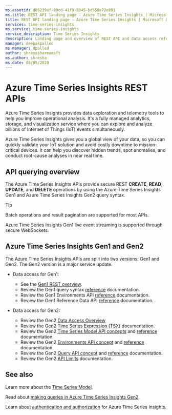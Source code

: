 ```yaml
---
ms.assetid: d05239ef-89cd-41f9-8345-bd558e72e891
ms.title: REST API landing page - Azure Time Series Insights | Microsoft Docs
title: REST API landing page - Azure Time Series Insights | Microsoft Docs
services: time-series-insights
ms.service: time-series-insights
service_description: Time Series Insights
description: Landing page and overview of REST API and data access reference documentation for Azure Time Series Insights Gen1 and Gen2.
manager: deepakpalled
ms.manager: dpalled
author: shreyasharmamsft
ms.author: shresha
ms.date: 08/05/2020
---
```


# Azure Time Series Insights REST APIs

Azure Time Series Insights provides data exploration and telemetry tools to help you improve operational analysis. It's a fully managed analytics, storage, and visualization service where you can explore and analyze billions of Internet of Things (IoT) events simultaneously.

Azure Time Series Insights gives you a global view of your data, so you can quickly validate your IoT solution and avoid costly downtime to mission-critical devices. It can help you discover hidden trends, spot anomalies, and conduct root-cause analyses in near real time.  

## API querying overview

The Azure Time Series Insights APIs provide secure REST **CREATE**, **READ**, **UPDATE**, and **DELETE** operations by using the Azure Time Series Insights Gen1 and Azure Time Series Insights Gen2 query syntax.

> [!TIP]
> Batch operations and result pagination are supported for most APIs.

Azure Time Series Insights Gen1 live event streaming is supported through secure WebSockets.

## Azure Time Series Insights Gen1 and Gen2

The Azure Time Series Insights APIs are split into two versions: Gen1 and Gen2. The Gen2 version is a major service update.

* Data access for Gen1:

  * See the [Gen1 REST overview](gen1.md).
  * Review the Gen1 query syntax [reference](gen1-query-syntax.md) documentation.
  * Review the Gen1 Environments API [reference](gen1-query-api.md) documentation.
  * Review the Gen1 Reference Data API [reference](gen1-reference-data-api.md) documentation.

* Data access for Gen2:

  * Review the Gen2 [Data Access Overview](reference-data-access-overview.md)
  * Review the Gen2 [Time Series Expression (TSX)](reference-time-series-expression-syntax.md) documentation.
  * Review the Gen2 [Time Series Model API concepts](reference-model-apis.md) and [reference](https://docs.microsoft.com/rest/api/time-series-insights/dataaccessgen2/modelsettings) documentation.
  * Review the Gen2 [Environments API concept](reference-environments-apis.md) and [reference](https://docs.microsoft.com/rest/api/time-series-insights/management/environments) documentation.
  * Review the Gen2 [Query API concept](reference-query-apis.md) and [reference](https://docs.microsoft.com/rest/api/time-series-insights/dataaccessgen2/query) documentation.
  * Review the Gen2 [API Limits](reference-api-limits.md) documentation.

## See also

Learn more about the [Time Series Model](https://docs.microsoft.com/azure/time-series-insights/time-series-insights-update-tsm).

Read about [making queries in Azure Time Series Insights Gen2](https://docs.microsoft.com/azure/time-series-insights/time-series-insights-update-tsq).

Learn about [authentication and authorization](https://docs.microsoft.com/azure/time-series-insights/time-series-insights-authentication-and-authorization) for Azure Time Series Insights.
